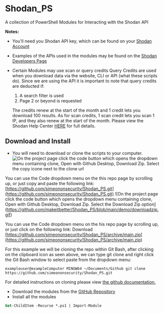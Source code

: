 # Shodan_PS
A collection of PowerShell Modules for Interacting with the Shodan API

**Notes:**
- You'll need you Shodan API key, which can be found on your [Shodan Account](https://account.shodan.io/)
- Examples of the APIs used in the modules may be found on the [Shodan Developers Page](https://developer.shodan.io/api)

- Certain Modules may use scan or query credits Query Credits are used when you download data via the website, CLI or API (what these scripts do).
Since we are using the API it is important to note that query credits are deducted if:
   1. A search filter is used
   2. Page 2 or beyond is requested
   
   The credits renew at the start of the month and 1 credit lets you download 100 results.
   As for scan credits, 1 scan credit lets you scan 1 IP, and they also renew at the start of the month.
   Please view the Shodan Help Center [HERE](https://help.shodan.io/the-basics/credit-types-explained) for full details.

## Download and Install
* You will need to download or clone the scripts to your computer.
![On the project page click the code button which opens the dropdown menu containing clone, Open with Github Desktop, Download Zip. Select the copy icone next to the clone url](https://github.com/makeitbetter/Shodan_PS/blob/main/demo/download.gif)

You can use the Code dropdown menu on the this repo page by scrolling up, or just copy and paste the following link:  [https://github.com/simeononsecurity/Shodan_PS.git](https://github.com/simeononsecurity/Shodan_PS.git)
![On the project page click the code button which opens the dropdown menu containing clone, Open with Github Desktop, Download Zip. Select the Download Zip option]
(https://github.com/makeitbetter/Shodan_PS/blob/main/demo/downloadzip.gif)

You can use the Code dropdown menu on the his repo page by scrolling up, or just click on the following link:
Download [https://github.com/simeononsecurity/Shodan_PS/archive/main.zip](https://github.com/simeononsecurity/Shodan_PS/archive/main.zip)



For this example we will be cloning the repo within Git Bash, after clicking on the clipboard icon as seen above, we can type git clone and right click the Git Bash window to select paste from the dropdown menu:
```
exampleuser@exampleComputer MINGW64 ~/Documents/Github git clone https://github.com/simeononsecurity/Shodan_PS.git
```
For detailed instructions on cloning please view [the github documentation.](https://docs.github.com/en/free-pro-team@latest/github/creating-cloning-and-archiving-repositories/cloning-a-repository)

- Download the modules from the [GitHub Repository](https://github.com/simeononsecurity/Shodan_PS)
- Install all the modules
```ps
Get-ChildItem -Recurse *.ps1 | Import-Module
```
